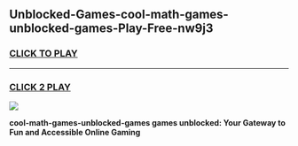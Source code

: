 
## Unblocked-Games-cool-math-games-unblocked-games-Play-Free-nw9j3
<h3>
<a href="https://premium76.site?title=cool-math-games-unblocked-games&ref=17A">CLICK TO PLAY</a></h3>
<hr>

<h3>
<a href="https://premium76.site?title=cool-math-games-unblocked-games&ref=17A">CLICK 2 PLAY</a>
  
</h3>

<a href="https://premium76.site?title=cool-math-games-unblocked-games&ref=17A"><img src="https://clearcache.store/games.png"></a>


**cool-math-games-unblocked-games games unblocked: Your Gateway to Fun and Accessible Online Gaming**
